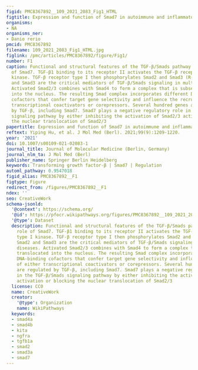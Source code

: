 ```yaml
---
figid: PMC8367892__109_2021_2083_Fig1_HTML
figtitle: Expression and function of Smad7 in autoimmune and inflammatory diseases
organisms:
- NA
organisms_ner:
- Danio rerio
pmcid: PMC8367892
filename: 109_2021_2083_Fig1_HTML.jpg
figlink: /pmc/articles/PMC8367892/figure/Fig1/
number: F1
caption: Functional and structural features of the TGF-β/Smads pathway and the role
  of Smad7. TGF-β1 binding to its receptor II activates the TGF-β receptor type I
  kinase. TGF-β receptor type I then phosphorylates Smad2 and Smad3 (R-Smad). Smad2
  and Smad3 are the critical mediators of TGF-β/Smads signaling in multiple diseases.
  Activated Smad2/3 combines with Smad4 to form a complex that is subsequently translocated
  into the nucleus. The resulting Smad complex incorporates different DNA-binding
  cofactors that confer target gene selectivity and influence the recruitment of either
  transcriptional coactivators or corepressors. Several hundred genes are regulated
  by TGF-β, including Smad7. Smad7 plays a negative regulatory role in the TGF-β/Smads
  signaling pathway by either inhibiting the activation of Smad2/3 activation or blocking
  the nuclear translocation of Smad2/3
papertitle: Expression and function of Smad7 in autoimmune and inflammatory diseases.
reftext: Yiping Hu, et al. J Mol Med (Berl). 2021;99(9):1209-1220.
year: '2021'
doi: 10.1007/s00109-021-02083-1
journal_title: Journal of Molecular Medicine (Berlin, Germany)
journal_nlm_ta: J Mol Med (Berl)
publisher_name: Springer Berlin Heidelberg
keywords: Transforming growth factor-β | Smad7 | Regulation
automl_pathway: 0.9547018
figid_alias: PMC8367892__F1
figtype: Figure
redirect_from: /figures/PMC8367892__F1
ndex: ''
seo: CreativeWork
schema-jsonld:
  '@context': https://schema.org/
  '@id': https://pfocr.wikipathways.org/figures/PMC8367892__109_2021_2083_Fig1_HTML.html
  '@type': Dataset
  description: Functional and structural features of the TGF-β/Smads pathway and the
    role of Smad7. TGF-β1 binding to its receptor II activates the TGF-β receptor
    type I kinase. TGF-β receptor type I then phosphorylates Smad2 and Smad3 (R-Smad).
    Smad2 and Smad3 are the critical mediators of TGF-β/Smads signaling in multiple
    diseases. Activated Smad2/3 combines with Smad4 to form a complex that is subsequently
    translocated into the nucleus. The resulting Smad complex incorporates different
    DNA-binding cofactors that confer target gene selectivity and influence the recruitment
    of either transcriptional coactivators or corepressors. Several hundred genes
    are regulated by TGF-β, including Smad7. Smad7 plays a negative regulatory role
    in the TGF-β/Smads signaling pathway by either inhibiting the activation of Smad2/3
    activation or blocking the nuclear translocation of Smad2/3
  license: CC0
  name: CreativeWork
  creator:
    '@type': Organization
    name: WikiPathways
  keywords:
  - smad4a
  - smad4b
  - kita
  - ngfra
  - tgfb1a
  - smad2
  - smad3a
  - smad7
---
```


